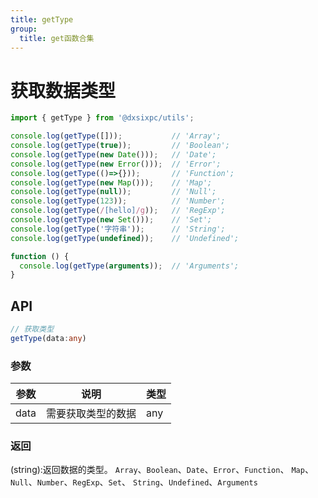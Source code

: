 ```yaml
---
title: getType
group:
  title: get函数合集
---
```


# 获取数据类型

```js
import { getType } from '@dxsixpc/utils';

console.log(getType([]));           // 'Array';
console.log(getType(true));         // 'Boolean';
console.log(getType(new Date()));   // 'Date';
console.log(getType(new Error()));  // 'Error';
console.log(getType(()=>{}));       // 'Function';
console.log(getType(new Map()));    // 'Map';
console.log(getType(null));         // 'Null';
console.log(getType(123));          // 'Number';
console.log(getType(/[hello]/g));   // 'RegExp';
console.log(getType(new Set()));    // 'Set';
console.log(getType('字符串'));      // 'String';
console.log(getType(undefined));    // 'Undefined';

function () {
  console.log(getType(arguments));  // 'Arguments';
}
```

## API

```typescript
// 获取类型
getType(data:any)
```

### 参数

| 参数   | 说明               | 类型          |
| ------ | ------------------ | ------------- |
| data   | 需要获取类型的数据 | any           |

### 返回

(string):返回数据的类型。
`Array`、`Boolean`、`Date`、`Error`、`Function`、
`Map`、`Null`、`Number`、`RegExp`、`Set`、
`String`、`Undefined`、`Arguments`